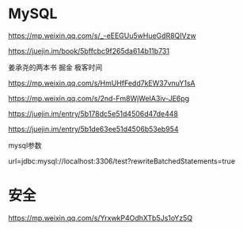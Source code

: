 # MySQL


https://mp.weixin.qq.com/s/_-eEEGUu5wHueGdR8QIVzw

https://juejin.im/book/5bffcbc9f265da614b11b731

姜承尧的两本书
掘金 极客时间

https://mp.weixin.qq.com/s/HmUHfFedd7kEW37vnuY1sA

https://mp.weixin.qq.com/s/2nd-Fm8WjWeIA3iv-JE6pg

https://juejin.im/entry/5b178dc5e51d4506d47de448

https://juejin.im/entry/5b1de63ee51d4506b53eb954


mysql参数


url=jdbc:mysql://localhost:3306/test?rewriteBatchedStatements=true


# 安全

https://mp.weixin.qq.com/s/YrxwkP4OdhXTb5Js1oYz5Q
